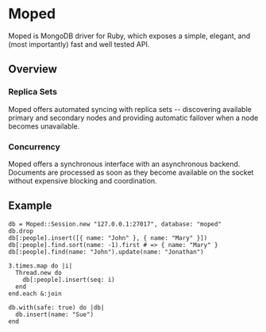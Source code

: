 # Moped

Moped is MongoDB driver for Ruby, which exposes a simple, elegant, and (most
importantly) fast and well tested API.

## Overview

### Replica Sets

Moped offers automated syncing with replica sets -- discovering available
primary and secondary nodes and providing automatic failover when a node
becomes unavailable.

### Concurrency

Moped offers a synchronous interface with an asynchronous backend. Documents
are processed as soon as they become available on the socket without expensive
blocking and coordination.

## Example

    db = Moped::Session.new "127.0.0.1:27017", database: "moped"
    db.drop
    db[:people].insert([{ name: "John" }, { name: "Mary" }])
    db[:people].find.sort(name: -1).first # => { name: "Mary" }
    db[:people].find(name: "John").update(name: "Jonathan")

    3.times.map do |i|
      Thread.new do
        db[:people].insert(seq: i)
      end
    end.each &:join

    db.with(safe: true) do |db|
      db.insert(name: "Sue")
    end
